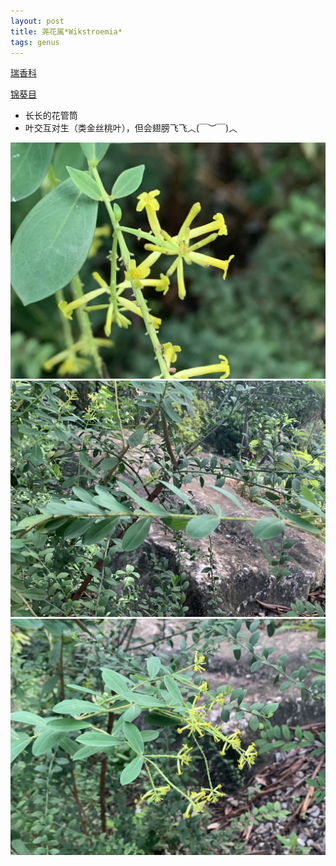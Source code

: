 ```yaml
---
layout: post
title: 荛花属*Wikstroemia*
tags: genus    
---
```


[瑞香科](https://ganlu1994.github.io/2000/9/247瑞香科Thymelaeaceae/)

[锦葵目](https://ganlu1994.github.io/2000/01/43锦葵目Malvales/)

* 长长的花管筒
* 叶交互对生（类金丝桃叶），但会翅膀飞飞︿(￣︶￣)︿


![](/images/post/2020-09-03-184504_IMG_9710.jpeg)
![](/images/post/2020-09-03-184511_IMG_9711.jpeg)
![](/images/post/2020-09-03-184455_IMG_9709.jpeg)